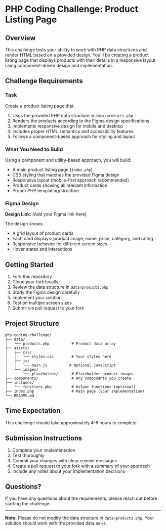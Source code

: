 # PHP Coding Challenge: Product Listing Page

## Overview
This challenge tests your ability to work with PHP data structures and render HTML based on a provided design. You'll be creating a product listing page that displays products with their details in a responsive layout using component-driven design and implementation.

## Challenge Requirements

### Task
Create a product listing page that:
1. Uses the provided PHP data structure in `data/products.php`
2. Renders the products according to the Figma design specifications
3. Implements responsive design for mobile and desktop
4. Includes proper HTML semantics and accessibility features
5. Follows a component-based approach for styling and layout

### What You Need to Build
Using a component and utility-based approach, you will build:
- A main product listing page (`index.php`)
- CSS styling that matches the provided Figma design
- Responsive layout (mobile-first approach recommended)
- Product cards showing all relevant information
- Proper PHP templating/structure

### Figma Design
**Design Link:** [Add your Figma link here]

The design shows:
- A grid layout of product cards
- Each card displays: product image, name, price, category, and rating
- Responsive behavior for different screen sizes
- Hover states and interactions

## Getting Started

1. Fork this repository
2. Clone your fork locally
3. Review the data structure in `data/products.php`
4. Study the Figma design carefully
5. Implement your solution
6. Test on multiple screen sizes
7. Submit via pull request to your fork

## Project Structure
```
php-coding-challenge/
├── data/
│   └── products.php          # Product data array
├── assets/
│   ├── css/
│   │   └── styles.css        # Your styles here
│   ├── js/
│   │   └── main.js          # Optional JavaScript
│   └── images/
│       └── placeholder/      # Placeholder product images
├── components/               # Any components you create
├── includes/
│   └── functions.php         # Helper functions (optional)
├── index.php                 # Main page (your implementation)
└── README.md
```

## Time Expectation
This challenge should take approximately 4-6 hours to complete.

## Submission Instructions
1. Complete your implementation
2. Test thoroughly
3. Commit your changes with clear commit messages
4. Create a pull request to your fork with a summary of your approach
5. Include any notes about your implementation decisions

## Questions?
If you have any questions about the requirements, please reach out before starting the challenge.

---

**Note:** Please do not modify the data structure in `data/products.php`. Your solution should work with the provided data as-is.
